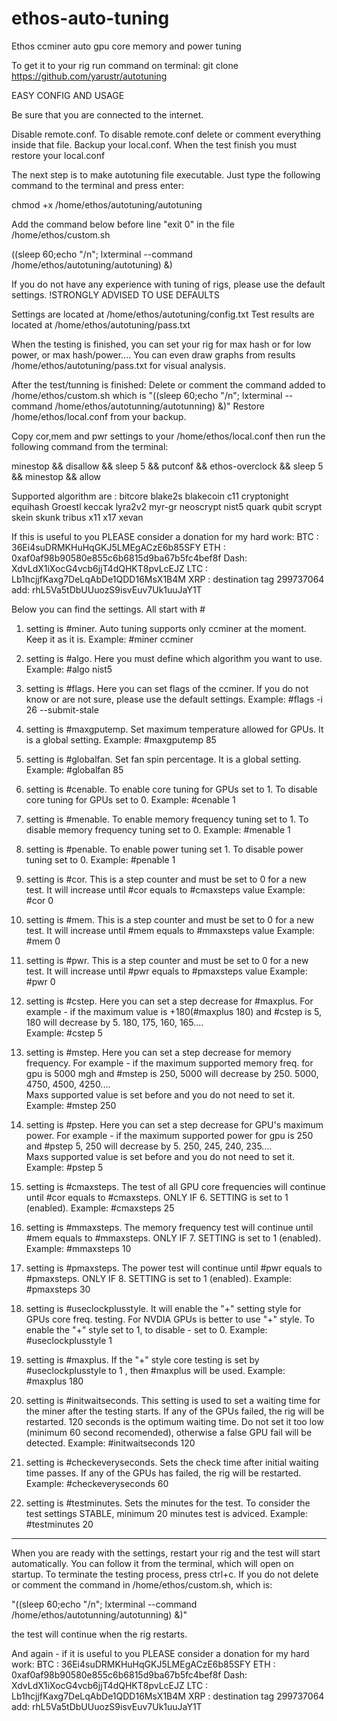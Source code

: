 # ethos-auto-tuning
Ethos ccminer auto gpu core memory and power tuning 

To get it to your rig run command on terminal:
git clone https://github.com/yarustr/autotuning


EASY CONFIG AND USAGE

Be sure that you are connected to the internet.

Disable remote.conf. To disable remote.conf delete or comment everything inside that file. Backup your local.conf. When the test finish you must restore your local.conf

The next step is to make autotuning file executable. Just type the following command to the terminal and press enter:

chmod +x /home/ethos/autotuning/autotuning

Add the command below before line "exit 0" in the file /home/ethos/custom.sh 
 
((sleep 60;echo "/n"; lxterminal  --command /home/ethos/autotuning/autotuning) &)


If you do not have any experience with tuning of rigs, please use the default settings. !STRONGLY ADVISED TO USE DEFAULTS

Settings are located at /home/ethos/autotuning/config.txt
Test results are located at /home/ethos/autotuning/pass.txt

When the testing is finished, you can set your rig for max hash or for low power, or max hash/power....
You can even draw graphs from results /home/ethos/autotuning/pass.txt for visual analysis.


After the test/tunning is finished:
Delete or comment the command added to /home/ethos/custom.sh which is "((sleep 60;echo "/n"; lxterminal  --command /home/ethos/autotunning/autotunning) &)"
Restore /home/ethos/local.conf from your backup.

Copy cor,mem and pwr settings to your /home/ethos/local.conf then run the following command from the terminal:

minestop && disallow && sleep 5 && putconf && ethos-overclock && sleep 5 && minestop && allow



Supported algorithm are :
bitcore
blake2s
blakecoin
c11
cryptonight
equihash
Groestl
keccak
lyra2v2
myr-gr
neoscrypt
nist5
quark
qubit
scrypt
skein
skunk
tribus
x11
x17
xevan


If this is useful to you PLEASE consider a donation for my hard work:
BTC : 36Ei4suDRMKHuHqGKJ5LMEgACzE6b85SFY
ETH : 0xaf0af98b90580e855c6b6815d9ba67b5fc4bef8f
Dash: XdvLdX1iXocG4vcb6jjT4dQHKT8pvLcEJZ
LTC : Lb1hcjjfKaxg7DeLqAbDe1QDD16MsX1B4M
XRP : destination tag 299737064		add: rhL5Va5tDbUUuozS9isvEuv7Uk1uuJaY1T


Below you can find the settings. All start with # 

1. setting is #miner. Auto tuning supports only ccminer at the moment. Keep it as it is.
Example: 
#miner ccminer

2. setting is #algo. Here you must define which algorithm you want to use.							
Example:
#algo nist5

3. setting is #flags. Here you can set flags of the ccminer. If you do not know or are not sure, please use the default settings.
Example:
#flags   -i 26 --submit-stale

4. setting is #maxgputemp. Set maximum temperature allowed for GPUs. It is a global setting.
Example:
#maxgputemp   85

5. setting is #globalfan. Set fan spin percentage. It is a global setting.
Example:
#globalfan  85

6. setting is #cenable. To enable core tuning for GPUs set to 1. To disable core tuning for GPUs set to 0.
Example:
#cenable 1

7. setting is #menable. To enable memory frequency tuning set to 1. To disable memory frequency tuning set to 0.
Example:
#menable 1

8. setting is #penable. To enable power tuning set 1. To disable power tuning set to 0.
Example:
#penable 1

9. setting is #cor. This is a step counter and must be set to 0 for a new test. It will increase until #cor equals to #cmaxsteps value
Example:
#cor 0

10. setting is #mem. This is a step counter and must be set to 0 for a new test. It will increase until #mem equals to #mmaxsteps value
Example:
#mem 0

11. setting is #pwr. This is a step counter and must be set to 0 for a new test. It will increase until #pwr equals to #pmaxsteps value
Example:
#pwr 0

12. setting is #cstep. Here you can set a step decrease for #maxplus. For example - if the maximum value is +180(#maxplus 180) and #cstep is 5, 180 will decrease by 5. 180, 175, 160, 165....  
Example:
#cstep 5

13. setting is #mstep. Here you can set a step decrease for memory frequency. For example - if the maximum supported memory freq. for gpu  is 5000 mgh and #mstep is 250, 5000 will decrease by 250. 5000, 4750, 4500, 4250....  
Maxs supported value is set before and you do not need to set it.
Example:
#mstep 250

14. setting is #pstep. Here you can set a step decrease for GPU's maximum power. For example - if the maximum supported power for gpu is 250 and #pstep 5, 250 will decrease by 5. 250, 245, 240, 235....  
Maxs supported value is set before and you do not need to set it.
Example:
#pstep 5

15. setting is #cmaxsteps. The test of all GPU core frequencies will continue until #cor equals to #cmaxsteps. ONLY IF 6. SETTING is set to 1 (enabled).
Example:
#cmaxsteps 25

16. setting is #mmaxsteps. The memory frequency test will continue until #mem equals to #mmaxsteps. ONLY IF 7. SETTING is set to 1 (enabled).
Example:
#mmaxsteps 10

17. setting is #pmaxsteps. The power test will continue until #pwr equals to #pmaxsteps. ONLY IF 8. SETTING is set to 1 (enabled).
Example:
#pmaxsteps 30

18. setting is #useclockplusstyle. It will enable the "+" setting style for GPUs core freq. testing. For NVDIA GPUs is better to use "+" style. To enable the "+" style set to 1, to disable - set to 0.
Example:
#useclockplusstyle 1

19. setting is #maxplus. If the "+" style core testing is set by  #useclockplusstyle to 1 , then #maxplus will be used. 
Example:
#maxplus 180

20. setting is #initwaitseconds. This setting is used to set a waiting time for the miner after the testing starts. If any of the GPUs failed, the rig will be restarted. 120 seconds is the optimum waiting time. Do not set it too low (minimum 60 second recomended), otherwise a false GPU fail will be detected.
Example:
#initwaitseconds 120

21. setting is #checkeveryseconds. Sets the check time after initial waiting time passes. If any of the GPUs has failed, the rig will be restarted.
Example:
#checkeveryseconds 60

22. setting is #testminutes. Sets the minutes for the test. To consider the test settings STABLE, minimum 20 minutes test is adviced.
Example:
#testminutes 20

------------------------------------------------------------------------------------------------------------------------------
When you are ready with the settings, restart your rig and the test will start automatically. You can follow it from the terminal, which will open on startup.
To terminate the testing process, press ctrl+c. If you do not delete or comment the command in /home/ethos/custom.sh, which is:

"((sleep 60;echo "/n"; lxterminal  --command /home/ethos/autotunning/autotunning) &)"

the test will continue when the rig restarts.

And again - if it is useful to you PLEASE consider a donation for my hard work:
BTC : 36Ei4suDRMKHuHqGKJ5LMEgACzE6b85SFY
ETH : 0xaf0af98b90580e855c6b6815d9ba67b5fc4bef8f
Dash: XdvLdX1iXocG4vcb6jjT4dQHKT8pvLcEJZ
LTC : Lb1hcjjfKaxg7DeLqAbDe1QDD16MsX1B4M
XRP : destination tag 299737064		add: rhL5Va5tDbUUuozS9isvEuv7Uk1uuJaY1T




